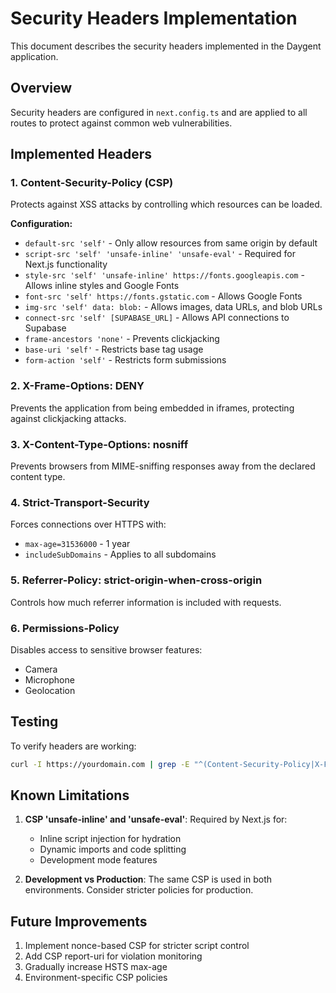 # Security Headers Implementation

This document describes the security headers implemented in the Daygent application.

## Overview

Security headers are configured in `next.config.ts` and are applied to all routes to protect against common web vulnerabilities.

## Implemented Headers

### 1. Content-Security-Policy (CSP)
Protects against XSS attacks by controlling which resources can be loaded.

**Configuration:**
- `default-src 'self'` - Only allow resources from same origin by default
- `script-src 'self' 'unsafe-inline' 'unsafe-eval'` - Required for Next.js functionality
- `style-src 'self' 'unsafe-inline' https://fonts.googleapis.com` - Allows inline styles and Google Fonts
- `font-src 'self' https://fonts.gstatic.com` - Allows Google Fonts
- `img-src 'self' data: blob:` - Allows images, data URLs, and blob URLs
- `connect-src 'self' [SUPABASE_URL]` - Allows API connections to Supabase
- `frame-ancestors 'none'` - Prevents clickjacking
- `base-uri 'self'` - Restricts base tag usage
- `form-action 'self'` - Restricts form submissions

### 2. X-Frame-Options: DENY
Prevents the application from being embedded in iframes, protecting against clickjacking attacks.

### 3. X-Content-Type-Options: nosniff
Prevents browsers from MIME-sniffing responses away from the declared content type.

### 4. Strict-Transport-Security
Forces connections over HTTPS with:
- `max-age=31536000` - 1 year
- `includeSubDomains` - Applies to all subdomains

### 5. Referrer-Policy: strict-origin-when-cross-origin
Controls how much referrer information is included with requests.

### 6. Permissions-Policy
Disables access to sensitive browser features:
- Camera
- Microphone
- Geolocation

## Testing

To verify headers are working:
```bash
curl -I https://yourdomain.com | grep -E "^(Content-Security-Policy|X-Frame-Options|X-Content-Type-Options|Strict-Transport-Security)"
```

## Known Limitations

1. **CSP 'unsafe-inline' and 'unsafe-eval'**: Required by Next.js for:
   - Inline script injection for hydration
   - Dynamic imports and code splitting
   - Development mode features

2. **Development vs Production**: The same CSP is used in both environments. Consider stricter policies for production.

## Future Improvements

1. Implement nonce-based CSP for stricter script control
2. Add CSP report-uri for violation monitoring
3. Gradually increase HSTS max-age
4. Environment-specific CSP policies